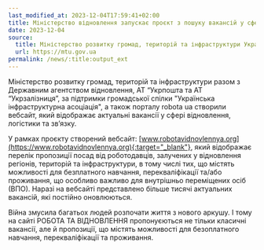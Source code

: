 ```yaml
---
last_modified_at: 2023-12-04T17:59:41+02:00
title: Міністерство відновлення запускає проєкт з пошуку вакансій у сфері відбудови
date: 2023-12-04
source:
  title: Міністерство розвитку громад, територій та інфраструктури України
  url: https://mtu.gov.ua
permalink: /news/:title:output_ext
---
```


Міністерство розвитку громад, територій та інфраструктури разом з Державним агентством відновлення, АТ “Укрпошта та АТ “Укрзалізниця”, за підтримки громадської спілки "Українська інфраструктурна асоціація", а також порталу robota ua створили вебсайт, який відображає актуальні вакансії у сфері відновлення, логістики та звʼязку.

У рамках проєкту створений вебсайт: [www.robotavidnovlennya.org](https://www.robotavidnovlennya.org){:target="_blank"}, який відображає перелік пропозиції посад від роботодавців, залучених у відновлення регіонів, територій та інфраструктури, в тому числі тих, що містять можливості для безплатного навчання, перекваліфікації та/або проживання, що особливо важливо для внутрішньо переміщених осіб (ВПО). Наразі на вебсайті представлено більше тисячі актуальних вакансій, які постійно оновлюються.

Війна змусила багатьох людей розпочати життя з нового аркушу. І тому на сайті РОБОТА ТА ВІДНОВЛЕННЯ пропонуєються не тільки класичні вакансії, але й пропозиції, що містять можливості для безоплатного навчання, перекваліфікації та проживання.
